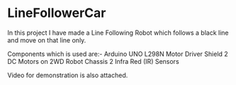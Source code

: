# LineFollowerCar

In this project I have made a Line Following Robot which follows a black line and move on that line only.

Components which is used are:-
Arduino UNO
L298N Motor Driver Shield
2 DC Motors on 2WD Robot Chassis
2 Infra Red (IR) Sensors

Video for demonstration is also attached.
